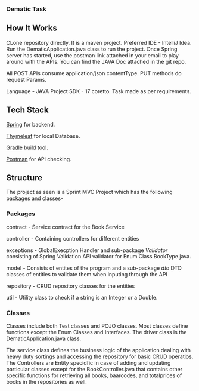 ### Dematic Task

## How It Works
CLone repository directly. It is a maven project. Preferred IDE - IntelliJ Idea. Run the DematicApplication.java class to run the project.
Once Spring server has started, use the postman link attached in your email to play around with the APIs. You can find the JAVA Doc attached in the git repo.

All POST APIs consume application/json contentType. PUT methods do request Params.

Language - JAVA Project SDK - 17 coretto. Task made as per requirements.

## Tech Stack
[Spring](https://spring.io/projects/spring-boot) for backend.

[Thymeleaf](https://www.thymeleaf.org/) for local Database.

[Gradle](https://gradle.org/) build tool.

[Postman](https://www.postman.com/) for API checking.

## Structure
The project as seen is a Sprint MVC Project which has the following packages and classes- 
### Packages
contract - Service contract for the Book Service

controller - Containing controllers for different entities

exceptions - GlobalExecption Handler and sub-package *Validator* consisting of Spring Validation API validator for Enum Class BookType.java.

model - Consists of entites of the program and a sub-package *dto* DTO classes of entities to validate them when inputing through the API

repository - CRUD repository classes for the entities

util - Utility class to check if a string is an Integer or a Double.

### Classes

Classes include both Test classes and POJO classes. Most classes define functions except the Enum Classes and Interfaces. 
The driver class is the DematicApplication.java class.

The service class defines the business logic of the application dealing with heavy duty sortings and accessing the repository for basic CRUD operatios.
The Controllers are Entity specidfic in case of adding and updating particular classes except for the BookController.java that contains other 
specific functions for retrieving all books, baarcodes, and totalprices of books in the repositories as well. 
